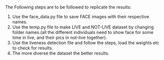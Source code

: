 The Following steps are to be followed to replicate the results:

1. Use the face_data.py file to save FACE images with their respective names.
2. Use the temp.py file to make LIVE and NOT-LIVE dataset by changing folder names.(all the different individuals need to show face for some time in live, and their pics in not-live together).
3. Use the liveness detection file and follow the steps, load the weights etc to check for results.
4. The more diverse the dataset the better results.
